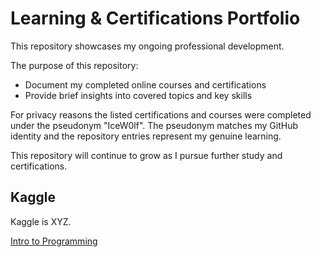 # Learning & Certifications Portfolio

This repository showcases my ongoing professional development.

The purpose of this repository:
- Document my completed online courses and certifications
- Provide brief insights into covered topics and key skills

For privacy reasons the listed certifications and courses were completed under the pseudonym "IceW0lf".
The pseudonym matches my GitHub identity and the repository entries represent my genuine learning.

This repository will continue to grow as I pursue further study and certifications.

## Kaggle
Kaggle is XYZ.

[Intro to Programming](https://github.com/IceW0lf/learning-portfolio/tree/main/Kaggle/01%20-%20Intro%20to%20Programming#readme)
